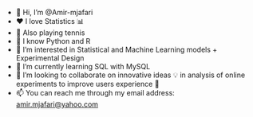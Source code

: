 - 👋 Hi, I’m @Amir-mjafari 
- :heart: I love Statistics :bar_chart:
- :tennis: Also playing tennis 
- :paperclip: I know Python and R
- 👀 I’m interested in Statistical and Machine Learning models + Experimental Design
- 🌱 I’m currently learning SQL with MySQL
- 💞️ I’m looking to collaborate on innovative ideas :bulb: in analysis of online experiments to improve users experience  :balloon:
- 📫 You can reach me through my email address: amir.mjafari@yahoo.com  

<!---
Amir-mjafari/Amir-mjafari is a ✨ special ✨ repository because its `README.md` (this file) appears on your GitHub profile.
You can click the Preview link to take a look at your changes.
--->

